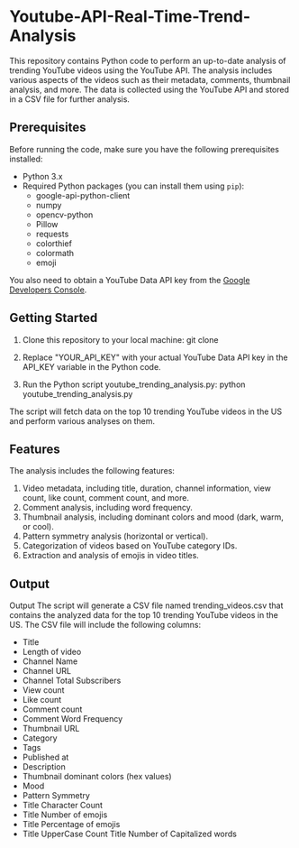 # Youtube-API-Real-Time-Trend-Analysis

This repository contains Python code to perform an up-to-date analysis of trending YouTube videos using the YouTube API. The analysis includes various aspects of the videos such as their metadata, comments, thumbnail analysis, and more. The data is collected using the YouTube API and stored in a CSV file for further analysis.

## Prerequisites

Before running the code, make sure you have the following prerequisites installed:

- Python 3.x
- Required Python packages (you can install them using `pip`):
  - google-api-python-client
  - numpy
  - opencv-python
  - Pillow
  - requests
  - colorthief
  - colormath
  - emoji

You also need to obtain a YouTube Data API key from the [Google Developers Console](https://console.developers.google.com/).

## Getting Started

1. Clone this repository to your local machine:
git clone <repository-url>

2. Replace "YOUR_API_KEY" with your actual YouTube Data API key in the API_KEY variable in the Python code.

3. Run the Python script youtube_trending_analysis.py:
python youtube_trending_analysis.py

The script will fetch data on the top 10 trending YouTube videos in the US and perform various analyses on them.

## Features
The analysis includes the following features:

1. Video metadata, including title, duration, channel information, view count, like count, comment count, and more.
2. Comment analysis, including word frequency.
3. Thumbnail analysis, including dominant colors and mood (dark, warm, or cool).
4. Pattern symmetry analysis (horizontal or vertical).
5. Categorization of videos based on YouTube category IDs.
6. Extraction and analysis of emojis in video titles.

## Output
Output
The script will generate a CSV file named trending_videos.csv that contains the analyzed data for the top 10 trending YouTube videos in the US. The CSV file will include the following columns:

- Title
- Length of video
- Channel Name
- Channel URL
- Channel Total Subscribers
- View count
- Like count
- Comment count
- Comment Word Frequency
- Thumbnail URL
- Category
- Tags
- Published at
- Description
- Thumbnail dominant colors (hex values)
- Mood
- Pattern Symmetry
- Title Character Count
- Title Number of emojis
- Title Percentage of emojis
- Title UpperCase Count
Title Number of Capitalized words
